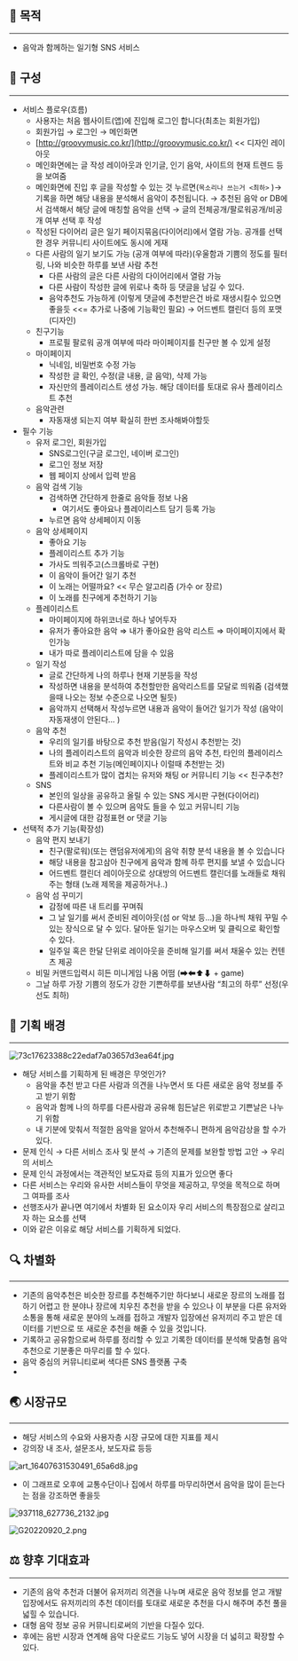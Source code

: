 ## 🧭 목적

---

- 음악과 함께하는 일기형 SNS 서비스

## 🦾 구성

---

- 서비스 플로우(흐름)
  - 사용자는 처음 웹사이트(앱)에 진입해 로그인 합니다(최초는 회원가입)
  - 회원가입 → 로그인 → 메인화면
  - [http://groovymusic.co.kr/](http://groovymusic.co.kr/) << 디자인 레이아웃
  - 메인화면에는 글 작성 레이아웃과 인기글, 인기 음악, 사이트의 현재 트렌드 등을 보여줌
  - 메인화면에 진입 후 글을 작성할 수 있는 것 누르면(`목소리나 쓰는거 <최하>` )→ 기록을 하면 해당 내용을 분석해서 음악이 추천됩니다. → 추천된 음악 or DB에서 검색해서 해당 글에 매칭할 음악을 선택 → 글의 전체공개/팔로워공개/비공개 여부 선택 후 작성
  - 작성된 다이어리 글은 일기 페이지묶음(다이어리)에서 열람 가능. 공개를 선택한 경우 커뮤니티 사이트에도 동시에 게재
  - 다른 사람의 일기 보기도 가능 (공개 여부에 따라)(우울함과 기쁨의 정도를 필터링, 나와 비슷한 하루를 보낸 사람 추천
    - 다른 사람의 글은 다른 사람의 다이어리에서 열람 가능
    - 다른 사람이 작성한 글에 위로나 축하 등 댓글을 남길 수 있다.
    - 음악추천도 가능하게 (이렇게 댓글에 추천받은건 바로 재생시킬수 있으면 좋을듯 <<= 추가로 나중에 기능확인 필요) → 어드벤트 캘린더 등의 포맷 (디자인)
  - 친구기능
    - 프로필 팔로워 공개 여부에 따라 마이페이지를 친구만 볼 수 있게 설정
  - 마이페이지
    - 닉네임, 비밀번호 수정 가능
    - 작성한 글 확인, 수정(글 내용, 글 음악), 삭제 가능
    - 자신만의 플레이리스트 생성 가능. 해당 데이터를 토대로 유사 플레이리스트 추천
  - 음악관련
    - 자동재생 되는지 여부 확실히 한번 조사해봐야할듯
- 필수 기능
  - 유저 로그인, 회원가입
    - SNS로그인(구글 로그인, 네이버 로그인)
    - 로그인 정보 저장
    - 웹 페이지 상에서 입력 받음
  - 음악 검색 기능
    - 검색하면 간단하게 한줄로 음악들 정보 나옴
      - 여기서도 좋아요나 플레이리스트 담기 등록 가능
    - 누르면 음악 상세페이지 이동
  - 음악 상세페이지
    - 좋아요 기능
    - 플레이리스트 추가 기능
    - 가사도 띄워주고(스크롤바로 구현)
    - 이 음악이 들어간 일기 추천
    - 이 노래는 어떨까요? << 무슨 알고리즘 (가수 or 장르)
    - 이 노래를 친구에게 추천하기 기능
  - 플레이리스트
    - 마이페이지에 하위코너로 하나 넣어두자
    - 유저가 좋아요한 음악 ⇒ 내가 좋아요한 음악 리스트 ⇒ 마이페이지에서 확인가능
    - 내가 따로 플레이리스트에 담을 수 있음
  - 일기 작성
    - 글로 간단하게 나의 하루나 현재 기분등을 작성
    - 작성하면 내용을 분석하여 추천할만한 음악리스트를 모달로 띄워줌 (검색했을때 나오는 정보 수준으로 나오면 될듯)
    - 음악까지 선택해서 작성누르면 내용과 음악이 들어간 일기가 작성 (음악이 자동재생이 안된다… )
  - 음악 추천
    - 우리의 일기를 바탕으로 추천 받음(일기 작성시 추천받는 것)
    - 나의 플레이리스트의 음악과 비슷한 장르의 음악 추천, 타인의 플레이리스트와 비교 추천 기능(메인페이지나 이럴때 추천받는 것)
    - 플레이리스트가 많이 겹치는 유저와 채팅 or 커뮤니티 기능 << 친구추천?
  - SNS
    - 본인의 일상을 공유하고 올릴 수 있는 SNS 게시판 구현(다이어리)
    - 다른사람이 볼 수 있으며 음악도 들을 수 있고 커뮤니티 기능
    - 게시글에 대한 감정표현 or 댓글 기능
- 선택적 추가 기능(확장성)
  - 음악 편지 보내기
    - 친구(팔로워)(또는 랜덤유저에게)의 음악 취향 분석 내용을 볼 수 있습니다
    - 해당 내용을 참고삼아 친구에게 음악과 함께 하루 편지를 보낼 수 있습니다
    - 어드벤트 캘린더 레이아웃으로 상대방의 어드벤트 캘린더를 노래들로 채워주는 형태 (노래 제목을 제공하거나..)
  - 음악 섬 꾸미기
    - 감정에 따른 내 트리를 꾸며줘
    - 그 날 일기를 써서 준비된 레이아웃(섬 or 악보 등…)을 하나씩 채워 꾸밀 수 있는 장식으로 달 수 있다. 달아둔 일기는 마우스오버 및 클릭으로 확인할 수 있다.
    - 일주일 혹은 한달 단위로 레이아웃을 준비해 일기를 써서 채울수 있는 컨텐츠 제공
  - 비밀 커맨드입력시 히든 미니게임 나옴 어떰 (➡⬅⬆⬇ + game)
  - 그날 하루 가장 기쁨의 정도가 강한 기쁜하루를 보낸사람 “최고의 하루” 선정(우선도 최하)

## 👊 기획 배경

---

![73c17623388c22edaf7a03657d3ea64f.jpg](https://s3-us-west-2.amazonaws.com/secure.notion-static.com/5d858712-0c71-4524-b414-54f585d7fd95/73c17623388c22edaf7a03657d3ea64f.jpg)

- 해당 서비스를 기획하게 된 배경은 무엇인가?
  - 음악을 추천 받고 다른 사람과 의견을 나누면서 또 다른 새로운 음악 정보를 주고 받기 위함
  - 음악과 함께 나의 하루를 다른사람과 공유해 힘든날은 위로받고 기쁜날은 나누기 위함
  - 내 기분에 맞춰서 적절한 음악을 알아서 추천해주니 편하게 음악감상을 할 수가 있다.
- 문제 인식 → 다른 서비스 조사 및 분석 → 기존의 문제를 보완할 방법 고안 → 우리의 서비스
- 문제 인식 과정에서는 객관적인 보도자료 등의 지표가 있으면 좋다
- 다른 서비스는 우리와 유사한 서비스들이 무엇을 제공하고, 무엇을 목적으로 하며 그 여파를 조사
- 선행조사가 끝나면 여기에서 차별화 된 요소이자 우리 서비스의 특장점으로 살리고자 하는 요소를 선택
- 이와 같은 이유로 해당 서비스를 기획하게 되었다.

## 🔍 차별화

---

- 기존의 음악추천은 비슷한 장르를 추천해주기만 하다보니 새로운 장르의 노래를 접하기 어렵고 한 분야나 장르에 치우친 추천을 받을 수 있으나 이 부분을 다른 유저와 소통을 통해 새로운 분야의 노래를 접하고 개발자 입장에선 유저끼리 주고 받은 데이터를 기반으로 또 새로운 추천을 해줄 수 있을 것입니다.
- 기록하고 공유함으로써 하루를 정리할 수 있고 기록한 데이터를 분석해 맞춤형 음악추천으로 기분좋은 마무리를 할 수 있다.
- 음악 중심의 커뮤니티로써 색다른 SNS 플랫폼 구축
-

## 🌏 시장규모

---

- 해당 서비스의 수요와 사용자층 시장 규모에 대한 지표를 제시
- 강의장 내 조사, 설문조사, 보도자료 등등

![art_16407631530491_65a6d8.jpg](https://s3-us-west-2.amazonaws.com/secure.notion-static.com/6c8eec10-4517-4120-b3c1-76f6f27cd1ce/art_16407631530491_65a6d8.jpg)

- 이 그래프로 오후에 교통수단이나 집에서 하루를 마무리하면서 음악을 많이 듣는다는 점을 강조하면 좋을듯

![937118_627736_2132.jpg](https://s3-us-west-2.amazonaws.com/secure.notion-static.com/2ac9b362-c885-451f-aacf-2b728c564b7c/937118_627736_2132.jpg)

![G20220920_2.png](https://s3-us-west-2.amazonaws.com/secure.notion-static.com/2ff4f6dc-d1d0-4f1b-a3f1-b8a9b06f0700/G20220920_2.png)

## ⚖️ 향후 기대효과

---

- 기존의 음악 추천과 더불어 유저끼리 의견을 나누며 새로운 음악 정보를 얻고 개발 입장에서도 유저끼리의 추천 데이터를 토대로 새로운 추천을 다시 해주며 추천 풀을 넓힐 수 있습니다.
- 대형 음악 정보 공유 커뮤니티로써의 기반을 다질수 있다.
- 후에는 음반 시장과 연계해 음악 다운로드 기능도 넣어 시장을 더 넓히고 확장할 수 있다.
